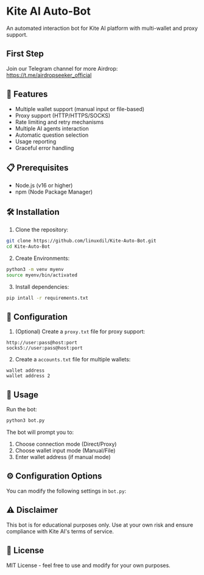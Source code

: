 # Kite AI Auto-Bot

An automated interaction bot for Kite AI platform with multi-wallet and proxy support.

## First Step

Join our Telegram channel for more Airdrop:
https://t.me/airdropseeker_official

## 🌟 Features

- Multiple wallet support (manual input or file-based)
- Proxy support (HTTP/HTTPS/SOCKS)
- Rate limiting and retry mechanisms
- Multiple AI agents interaction
- Automatic question selection
- Usage reporting
- Graceful error handling

## 📋 Prerequisites

- Node.js (v16 or higher)
- npm (Node Package Manager)

## 🛠️ Installation

1. Clone the repository:
```bash
git clone https://github.com/linuxdil/Kite-Auto-Bot.git
cd Kite-Auto-Bot
```

2. Create Environments:
```bash
python3 -m venv myenv
source myenv/bin/activated
```

3. Install dependencies:
```bash
pip intall -r requirements.txt
```
## 📝 Configuration

1. (Optional) Create a `proxy.txt` file for proxy support:
```
http://user:pass@host:port
socks5://user:pass@host:port
```

2. Create a `accounts.txt` file for multiple wallets:
```
wallet address
wallet address 2
```

## 🚀 Usage

Run the bot:
```bash
python3 bot.py
```

The bot will prompt you to:
1. Choose connection mode (Direct/Proxy)
2. Choose wallet input mode (Manual/File)
3. Enter wallet address (if manual mode)

## ⚙️ Configuration Options

You can modify the following settings in `bot.py`:

## ⚠️ Disclaimer

This bot is for educational purposes only. Use at your own risk and ensure compliance with Kite AI's terms of service.

## 📜 License

MIT License - feel free to use and modify for your own purposes.
